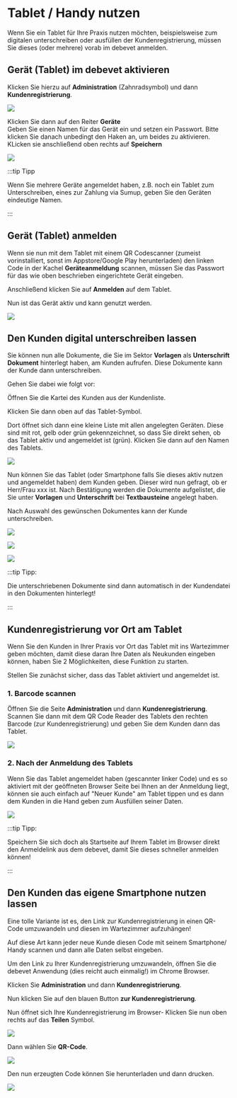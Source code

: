 # Tablet / Handy nutzen

Wenn Sie ein Tablet für Ihre Praxis nutzen möchten, beispielsweise zum digitalen unterschreiben oder ausfüllen der Kundenregistrierung,
müssen Sie dieses (oder mehrere) vorab im debevet anmelden.  

## Gerät (Tablet) im debevet aktivieren

Klicken Sie hierzu auf
**Administration** (Zahnradsymbol) und dann **Kundenregistrierung**.

![](../../static/img/erweiterungen/geraete_registrierung1.png)

Klicken Sie dann auf den Reiter **Geräte**   
Geben Sie einen Namen für das Gerät ein und setzen ein Passwort. Bitte klicken Sie danach unbedingt den Haken an, um beides zu aktivieren.
KLicken sie anschließend oben rechts auf **Speichern**

![](../../static/img/erweiterungen/geraete_registrierung2.png)

:::tip   Tipp

Wenn Sie mehrere Geräte angemeldet haben, z.B. noch ein Tablet zum Unterschreiben, eines zur Zahlung via Sumup, geben Sie den Geräten eindeutige Namen.

:::

## Gerät (Tablet) anmelden 

Wenn sie nun mit dem Tablet mit einem QR Codescanner (zumeist vorinstalliert, sonst im Appstore/Google Play herunterladen) den linken 
Code in der Kachel  **Geräteanmeldung** scannen, müssen Sie das Passwort für das wie oben beschrieben eingerichtete Gerät eingeben.  

Anschließend klicken Sie auf **Anmelden** auf dem Tablet.

Nun ist das Gerät aktiv und kann genutzt werden.  

![](../../static/img/Admin/tablet_anmeldung.png)

## Den Kunden digital unterschreiben lassen  

Sie können nun alle Dokumente, die Sie im Sektor **Vorlagen** als **Unterschrift Dokument** hinterlegt haben, am Kunden aufrufen. 
Diese Dokumente kann der Kunde dann unterschreiben.  

Gehen Sie dabei wie folgt vor:

Öffnen Sie die Kartei des Kunden aus der Kundenliste. 

Klicken Sie dann oben auf das Tablet-Symbol. 

Dort öffnet sich dann eine kleine Liste mit allen angelegten Geräten. Diese sind mit rot, gelb oder grün gekennzeichnet, so dass Sie direkt sehen,
ob das Tablet aktiv und angemeldet ist (grün). Klicken Sie dann auf den Namen des Tablets.  

![](../../static/img/Admin/tablet_nutzung2.png)  

Nun können Sie das Tablet (oder Smartphone falls Sie dieses aktiv nutzen und angemeldet haben) dem Kunden geben. Dieser wird nun gefragt, ob er
Herr/Frau xxx ist. Nach Bestätigung werden die Dokumente aufgelistet, die Sie unter **Vorlagen** und **Unterschrift** bei **Textbausteine** angelegt haben.

Nach Auswahl des gewünschen Dokumentes kann der Kunde unterschreiben.

![](../../static/img/Admin/tablet_nutzung_kunde.png)  

![](../../static/img/Admin/tablet_docs.png)  

![](../../static/img/Admin/tablet_unterschrift.png)

:::tip Tipp: 

Die unterschriebenen Dokumente sind dann automatisch in der Kundendatei in den Dokumenten hinterlegt!

:::  

## Kundenregistrierung vor Ort am Tablet  

Wenn Sie den Kunden in Ihrer Praxis vor Ort das Tablet mit ins Wartezimmer geben möchten, damit diese daran Ihre Daten als Neukunden
eingeben können, haben Sie 2 Möglichkeiten, diese Funktion zu starten.

Stellen Sie zunächst sicher, dass das Tablet aktiviert und angemeldet ist. 

### 1. Barcode scannen  

Öffnen Sie die Seite **Administration** und dann **Kundenregistrierung**. Scannen Sie dann mit dem QR Code Reader des Tablets den rechten
Barcode (zur Kundenregistrierung) und geben Sie dem Kunden dann das Tablet.

![](../../static/img/Admin/tablet_scan_zur_reg.png)

### 2. Nach der Anmeldung des Tablets

Wenn Sie das Tablet angemeldet haben (gescannter linker Code) und es so aktiviert mit der geöffneten Browser Seite bei Ihnen an der
Anmeldung liegt, können sie auch einfach auf "Neuer Kunde" am Tablet tippen und es dann dem Kunden in die Hand geben zum Ausfüllen seiner Daten.  

![](../../static/img/Admin/tablet_neukunde.png)  

:::tip Tipp:

Speichern Sie sich doch als Startseite auf Ihrem Tablet im Browser direkt den Anmeldelink aus dem debevet, damit Sie dieses schneller
anmelden können!  

:::   

## Den Kunden das eigene Smartphone nutzen lassen 

Eine tolle Variante ist es, den Link zur Kundenregistrierung in einen QR-Code umzuwandeln und diesen im Wartezimmer aufzuhängen!

Auf diese Art kann jeder neue Kunde diesen Code mit seinem Smartphone/ Handy scannen und dann alle Daten selbst eingeben.

Um den Link zu Ihrer Kundenregistrierung umzuwandeln, öffnen Sie die debevet Anwendung (dies reicht auch einmalig!) im Chrome Browser. 

Klicken Sie **Administration** und dann **Kundenregistrierung**.   

Nun klicken Sie auf den blauen Button **zur Kundenregistrierung**. 

Nun öffnet sich Ihre Kundenregistrierung im Browser- Klicken Sie nun oben rechts auf das **Teilen** Symbol.  

![](../../static/img/Admin/qr_erzeugen1.png)  

Dann wählen Sie **QR-Code**.   

![](../../static/img/Admin/qr_erzeugen2.png)  

Den nun erzeugten Code können Sie herunterladen und dann drucken.  

![](../../static/img/Admin/qr_erzeugen3.png)





